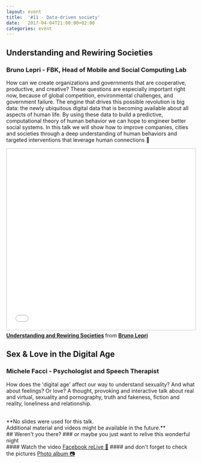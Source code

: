 ```yaml
---
layout: event
title:  '#11 - Data-driven society'
date:   2017-04-04T21:00:00+02:00
categories: event
---
```


## Understanding and Rewiring Societies
### Bruno Lepri - FBK, Head of Mobile and Social Computing Lab

How can we create organizations and governments that are cooperative, productive, and creative? These questions are especially important right now, because of global competition, environmental challenges, and government failure. The engine that drives this possible revolution is big data: the newly ubiquitous digital data that is becoming available about all aspects of human life. By using these data to build a predictive, computational theory of human behavior we can hope to engineer better social systems. In this talk we will show how to improve companies, cities and societies through a deep understanding of human behaviors and targeted interventions that leverage human connections 👫

<iframe src="//www.slideshare.net/slideshow/embed_code/key/CiVKzflyWkpqKm" width="595" height="485" frameborder="0" marginwidth="0" marginheight="0" scrolling="no" style="border:1px solid #CCC; border-width:1px; margin-bottom:5px; max-width: 100%;" allowfullscreen>
</iframe>
<div style="margin-bottom:5px">
<strong>
<a href="//www.slideshare.net/speckandtech/understanding-and-rewiring-societies" title="Understanding and Rewiring Societies" target="_blank">Understanding and Rewiring Societies</a>
</strong> from <strong><a target="_blank" href="https://www.linkedin.com/in/brunolepri/">Bruno Lepri</a></strong>
</div>

## Sex & Love in the Digital Age
### Michele Facci - Psychologist and Speech Therapist

How does the 'digital age' affect our way to understand sexuality? And what about feelings? Or love? A thought, provoking and interactive talk about real and virtual, sexuality and pornography, truth and fakeness, fiction and reality, loneliness and relationship.
<br>
<br>
<div class="center">
**No slides were used for this talk.<br>
Additional material and videos might be available in the future.**
</div>
## Weren't you there?
### or maybe you just want to relive this wonderful night
<section class="fb-links">
#### Watch the video
<a id="fb_photo_album" class="btn-facebook" target="_blank" href="//www.facebook.com/speckandtech/videos/653015798229712/">Facebook reLive 📼</a>
#### and don't forget to check the pictures
<a id="fb_photo_album" class="btn-facebook" target="_blank" href="//www.facebook.com/media/set/?set=a.654144818116810.1073741840.476076519256975&type=1&l=674b33e1eb">Photo album &#128247;</a>
</section>